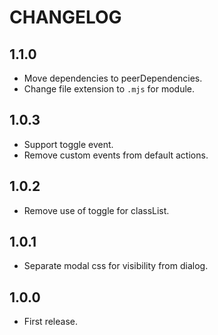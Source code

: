 # CHANGELOG

## 1.1.0

* Move dependencies to peerDependencies.
* Change file extension to `.mjs` for module.

## 1.0.3

* Support toggle event.
* Remove custom events from default actions.

## 1.0.2

* Remove use of toggle for classList.

## 1.0.1

* Separate modal css for visibility from dialog.

## 1.0.0

* First release.
